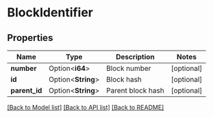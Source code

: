 # BlockIdentifier

## Properties

Name | Type | Description | Notes
------------ | ------------- | ------------- | -------------
**number** | Option<**i64**> | Block number | [optional]
**id** | Option<**String**> | Block hash | [optional]
**parent_id** | Option<**String**> | Parent block hash | [optional]

[[Back to Model list]](../README.md#documentation-for-models) [[Back to API list]](../README.md#documentation-for-api-endpoints) [[Back to README]](../README.md)


